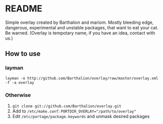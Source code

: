 # README

Simple overlay created by Barthalion and mariom. Mostly bleeding edge, dangerous, experimental and unstable packages, that want to eat your cat. Be warned.
(Overlay is tempotary name, if you have an idea, contact with us.)

## How to use
### layman
    layman -o http://github.com/Barthalion/overlay/raw/master/overlay.xml -f -a overlay

### Otherwise
1. ``git clone git://github.com/Barthalion/overlay.git``
2. Add to ``/etc/make.conf``:
``PORTDIR_OVERLAY="/path/to/overlay"``
3. Edit ``/etc/portage/package.keywords`` and unmask desired packages
